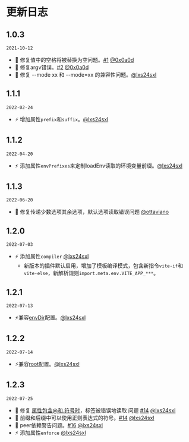 # 更新日志

## 1.0.3

`2021-10-12`
- 🐞 修复值中的空格将被替换为空问题。[#1](https://github.com/lxs24sxl/vite-plugin-html-env/pull/1) [@0x0a0d](https://github.com/0x0a0d)
- 🐞 修复argv错误。[#2](https://github.com/lxs24sxl/vite-plugin-html-env/pull/2) [@0x0a0d](https://github.com/0x0a0d)
- 🐞 修复 --mode xx 和 --mode=xx 的兼容性问题。[@lxs24sxl](https://github.com/lxs24sxl)

## 1.1.1

`2022-02-24`
- ⚡️ 增加属性`prefix`和`suffix`。[@lxs24sxl](https://github.com/lxs24sxl)

## 1.1.2
`2022-04-20`
- ⚡️ 添加属性`envPrefixes`来定制loadEnv读取的环境变量前缀。[@lxs24sxl](https://github.com/lxs24sxl)

## 1.1.3
`2022-06-20`
- 🐞 修复传递少数选项其余选项，默认选项读取错误问题 [@ottaviano](https://github.com/ottaviano)

## 1.2.0
`2022-07-03`
- ⚡️ 添加属性`compiler` [@lxs24sxl](https://github.com/lxs24sxl)
  - 新版本的插件默认启用，增加了模板编译模式，包含新指令`vite-if`和`vite-else`，新解析规则`import.meta.env.VITE_APP_***`。

## 1.2.1
`2022-07-13`
- ⚡️兼容[envDir](https://github.com/vitejs/vite/blob/main/packages/vite/CHANGELOG.md#envdir-changes)配置。[@lxs24sxl](https://github.com/lxs24sxl)

## 1.2.2
`2022-07-14`
- ⚡️兼容[root](https://cn.vitejs.dev/config/shared-options.html#root)配置。[@lxs24sxl](https://github.com/lxs24sxl)

## 1.2.3
`2022-07-25`
- 🐞 修复 属性包含@和.符号时，标签被错误地读取 问题 [#14](https://github.com/lxs24sxl/vite-plugin-html-env/pull/14) [@lxs24sxl](https://github.com/lxs24sxl)
- 🐞 前缀和后缀中可以使用正则表达式的符号。[#14](https://github.com/lxs24sxl/vite-plugin-html-env/pull/14) [@lxs24sxl](https://github.com/lxs24sxl)
- 🐞 peer依赖警告问题。[#16](https://github.com/lxs24sxl/vite-plugin-html-env/pull/16) [@lxs24sxl](https://github.com/lxs24sxl)
- ⚡️ 添加属性`enforce` [@lxs24sxl](https://github.com/lxs24sxl)
